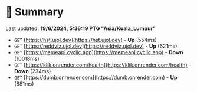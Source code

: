 # 📖 Summary
Last updated: **19/6/2024, 5:36:19 PTG "Asia/Kuala_Lumpur"**

- `GET` [https://hst.ujol.dev](https://hst.ujol.dev) - **Up** (554ms)
- `GET` [https://reddviz.ujol.dev](https://reddviz.ujol.dev) - **Up** (621ms)
- `GET` [https://memeapi.cyclic.app](https://memeapi.cyclic.app) - **Down** (10018ms)
- `GET` [https://klik.onrender.com/health](https://klik.onrender.com/health) - **Down** (234ms)
- `GET` [https://dumb.onrender.com](https://dumb.onrender.com) - **Up** (881ms)
